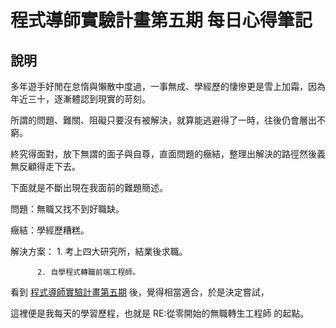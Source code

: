 # 程式導師實驗計畫第五期 每日心得筆記

## 說明

多年遊手好閒在怠惰與懶散中度過，一事無成、學經歷的悽慘更是雪上加霜，因為年近三十，逐漸體認到現實的苛刻。

所謂的問題、難關、阻礙只要沒有被解決，就算能逃避得了一時，往後仍會層出不窮。

終究得面對，放下無謂的面子與自尊，直面問題的癥結，整理出解決的路徑然後義無反顧得走下去。


下面就是不斷出現在我面前的難題簡述。

問題：無職又找不到好職缺。

癥結：學經歷糟糕。

解決方案： 1. 考上四大研究所，結業後求職。

          2. 自學程式轉職前端工程師。


看到 [程式導師實驗計畫第五期](https://github.com/Lidemy/mentor-program-5th) 後，覺得相當適合，於是決定嘗試，

這裡便是我每天的學習歷程，也就是 RE:從零開始的無職轉生工程師 的起點。 

